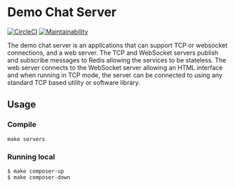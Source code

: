 # Demo Chat Server

[![CircleCI](https://circleci.com/gh/Kochava/k8s-demo-chat.svg?style=svg)](https://circleci.com/gh/Kochava/k8s-demo-chat)
[![Maintainability](https://api.codeclimate.com/v1/badges/fa5b1a1998ea2babbc0b/maintainability)](https://codeclimate.com/github/Kochava/k8s-demo-chat/maintainability)

The demo chat server is an applications that can support TCP or websocket connections, and a web server. The TCP and WebSocket servers publish and subscribe messages to Redis allowing the services to be stateless. The web server connects to the WebSocket server allowing an HTML interface and when running in TCP mode, the server can be connected to using any standard TCP based utility or software library.

## Usage

### Compile

```
make servers
```

### Running local

```
$ make composer-up
$ make composer-down
```
